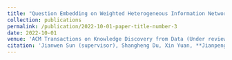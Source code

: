 ```yaml
---
title: "Question Embedding on Weighted Heterogeneous Information Network for Knowledge Tracing"
collection: publications
permalink: /publication/2022-10-01-paper-title-number-3
date: 2022-10-01
venue: 'ACM Transactions on Knowledge Discovery from Data (Under review)'
citation: 'Jianwen Sun (supervisor), Shangheng Du, Xin Yuan, **Jianpeng Zhou***, et al. Question Embedding on Weighted Heterogeneous Information Network for Knowledge Tracing[J]. Under review at *ACM Transactions on Knowledge Discovery from Data*.'
---
```



